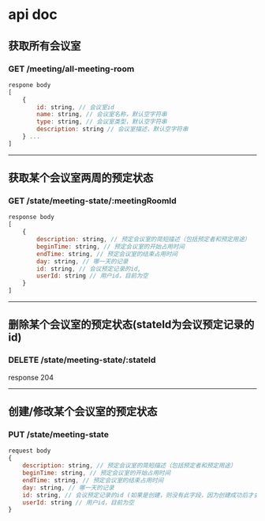 # api doc

## 获取所有会议室

### GET /meeting/all-meeting-room

```javascript
respone body
[
    {
        id: string, // 会议室id
        name: string, // 会议室名称，默认空字符串
        type: string, // 会议室类型，默认空字符串
        description: string // 会议室描述，默认空字符串
    } ...
]
```

***

## 获取某个会议室两周的预定状态

### GET /state/meeting-state/:meetingRoomId

```javascript
response body
[
    {
        description: string, // 预定会议室的简短描述（包括预定者和预定用途）
        beginTime: string, // 预定会议室的开始占用时间
        endTime: string, // 预定会议室的结束占用时间
        day: string, // 哪一天的记录
        id: string, // 会议预定记录的id,
        userId: string // 用户id，目前为空
    }
]
```

***

## 删除某个会议室的预定状态(stateId为会议预定记录的id)

### DELETE /state/meeting-state/:stateId

response 204

***

## 创建/修改某个会议室的预定状态

### PUT /state/meeting-state

```javascript
request body
{
    description: string, // 预定会议室的简短描述（包括预定者和预定用途）
    beginTime: string, // 预定会议室的开始占用时间
    endTime: string, // 预定会议室的结束占用时间
    day: string, // 哪一天的记录
    id: string, // 会议预定记录的id (如果是创建，则没有此字段，因为创建成功后才会产生id。)
    userId: string // 用户id，目前为空
}
```